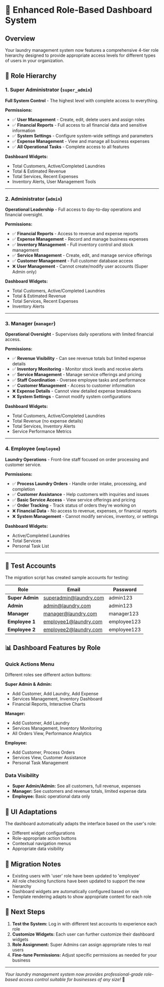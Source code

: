 # 🚀 Enhanced Role-Based Dashboard System

## Overview
Your laundry management system now features a comprehensive 4-tier role hierarchy designed to provide appropriate access levels for different types of users in your organization.

## 🎯 Role Hierarchy

### 1. Super Administrator (`super_admin`)
**Full System Control** - The highest level with complete access to everything.

**Permissions:**
- ✅ **User Management** - Create, edit, delete users and assign roles
- ✅ **Financial Reports** - Full access to all financial data and sensitive information
- ✅ **System Settings** - Configure system-wide settings and parameters
- ✅ **Expense Management** - View and manage all business expenses
- ✅ **All Operational Tasks** - Complete access to all features

**Dashboard Widgets:**
- Total Customers, Active/Completed Laundries
- Total & Estimated Revenue
- Total Services, Recent Expenses
- Inventory Alerts, User Management Tools

---

### 2. Administrator (`admin`)
**Operational Leadership** - Full access to day-to-day operations and financial oversight.

**Permissions:**
- ✅ **Financial Reports** - Access to revenue and expense reports
- ✅ **Expense Management** - Record and manage business expenses
- ✅ **Inventory Management** - Full inventory control and stock management
- ✅ **Service Management** - Create, edit, and manage service offerings
- ✅ **Customer Management** - Full customer database access
- ❌ **User Management** - Cannot create/modify user accounts (Super Admin only)

**Dashboard Widgets:**
- Total Customers, Active/Completed Laundries
- Total & Estimated Revenue
- Total Services, Recent Expenses
- Inventory Alerts

---

### 3. Manager (`manager`)
**Operational Oversight** - Supervises daily operations with limited financial access.

**Permissions:**
- ✅ **Revenue Visibility** - Can see revenue totals but limited expense details
- ✅ **Inventory Monitoring** - Monitor stock levels and receive alerts
- ✅ **Service Management** - Manage service offerings and pricing
- ✅ **Staff Coordination** - Oversee employee tasks and performance
- ✅ **Customer Management** - Access to customer information
- ❌ **Expense Details** - Cannot view detailed expense breakdowns
- ❌ **System Settings** - Cannot modify system configurations

**Dashboard Widgets:**
- Total Customers, Active/Completed Laundries
- Total Revenue (no expense details)
- Total Services, Inventory Alerts
- Service Performance Metrics

---

### 4. Employee (`employee`)
**Laundry Operations** - Front-line staff focused on order processing and customer service.

**Permissions:**
- ✅ **Process Laundry Orders** - Handle order intake, processing, and completion
- ✅ **Customer Assistance** - Help customers with inquiries and issues
- ✅ **Basic Service Access** - View service offerings and pricing
- ✅ **Order Tracking** - Track status of orders they're working on
- ❌ **Financial Data** - No access to revenue, expenses, or financial reports
- ❌ **System Management** - Cannot modify services, inventory, or settings

**Dashboard Widgets:**
- Active/Completed Laundries
- Total Services
- Personal Task List

---

## 🔐 Test Accounts

The migration script has created sample accounts for testing:

| Role | Email | Password |
|------|-------|----------|
| **Super Admin** | superadmin@laundry.com | admin123 |
| **Admin** | admin@laundry.com | admin123 |
| **Manager** | manager@laundry.com | manager123 |
| **Employee 1** | employee1@laundry.com | employee123 |
| **Employee 2** | employee2@laundry.com | employee123 |

## 📊 Dashboard Features by Role

### Quick Actions Menu
Different roles see different action buttons:

**Super Admin & Admin:**
- Add Customer, Add Laundry, Add Expense
- Services Management, Inventory Dashboard
- Financial Reports, Interactive Charts

**Manager:**
- Add Customer, Add Laundry
- Services Management, Inventory Monitoring
- All Orders View, Performance Analytics

**Employee:**
- Add Customer, Process Orders
- Services View, Customer Assistance
- Personal Task Management

### Data Visibility
- **Super Admin/Admin:** See all customers, full revenue, expenses
- **Manager:** See customers and revenue totals, limited expense data
- **Employee:** Basic operational data only

## 🎨 UI Adaptations

The dashboard automatically adapts the interface based on the user's role:
- Different widget configurations
- Role-appropriate action buttons
- Contextual navigation menus
- Appropriate data visibility

## 🔄 Migration Notes

- Existing users with 'user' role have been updated to 'employee'
- All role checking functions have been updated to support the new hierarchy
- Dashboard widgets are automatically configured based on role
- Template rendering adapts to show appropriate content for each role

## 🚀 Next Steps

1. **Test the System:** Log in with different test accounts to experience each role
2. **Customize Widgets:** Each user can further customize their dashboard widgets
3. **Role Assignment:** Super Admins can assign appropriate roles to real users
4. **Fine-tune Permissions:** Adjust specific permissions as needed for your business

---

*Your laundry management system now provides professional-grade role-based access control suitable for businesses of any size!* 🎉
